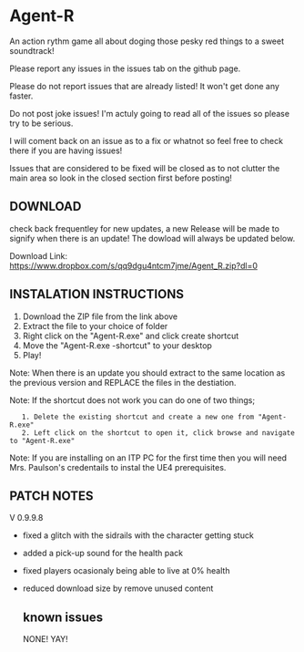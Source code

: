 # Agent-R

An action rythm game all about doging those pesky red things to a sweet soundtrack!

Please report any issues in the issues tab on the github page.

Please do not report issues that are already listed! It won't get done any faster.

Do not post joke issues! I'm actuly going to read all of the issues so please try to be serious.

I will coment back on an issue as to a fix or whatnot so feel free to check there if you are having issues!

Issues that are considered to be fixed will be closed as to not clutter the main area so look in the closed section first before posting!

DOWNLOAD
--------
check back frequentley for new updates, a new Release will be made to signify when there is an update!
  The dowload will always be updated below.
  
Download Link:
 https://www.dropbox.com/s/qq9dgu4ntcm7jme/Agent_R.zip?dl=0
  
INSTALATION INSTRUCTIONS
------------------------
1. Download the ZIP file from the link above
2. Extract the file to your choice of folder
3. Right click on the "Agent-R.exe" and click create shortcut
3. Move the "Agent-R.exe -shortcut" to your desktop
4. Play!

 Note: When there is an update you should extract to the same location as the previous version and REPLACE the files in the destiation.
 
 Note: If the shortcut does not work you can do one of two things;
 
       1. Delete the existing shortcut and create a new one from "Agent-R.exe"
       2. Left click on the shortcut to open it, click browse and navigate to "Agent-R.exe"
       
 Note: If you are installing on an ITP PC for the first time then you will need Mrs. Paulson's credentails to instal the UE4 prerequisites.
 
 PATCH NOTES
 -----------
 V 0.9.9.8
      
- fixed a glitch with the sidrails with the character getting stuck
- added a pick-up sound for the health pack
- fixed players ocasionaly being able to live at 0% health
- reduced download size by remove unused content
  
  known issues
  ------------
  
  NONE! YAY!
   
